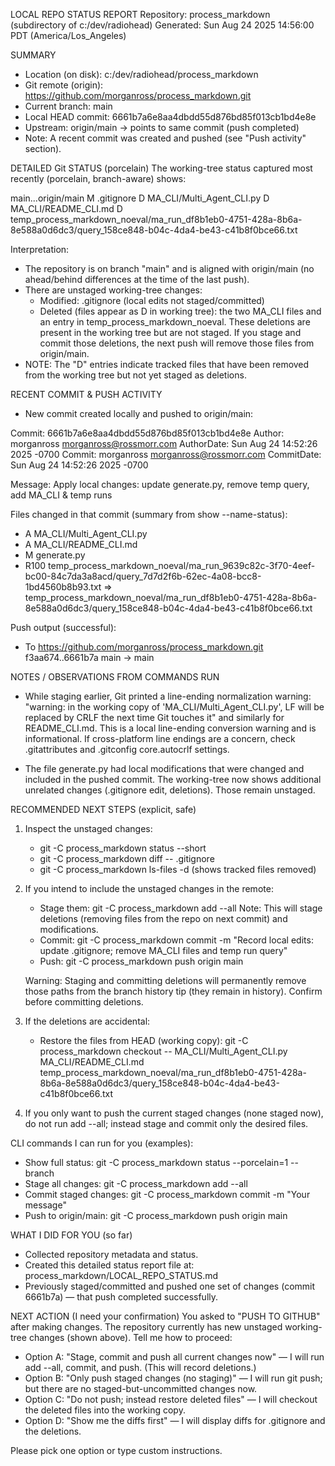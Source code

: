 LOCAL REPO STATUS REPORT
Repository: process_markdown (subdirectory of c:/dev/radiohead)
Generated: Sun Aug 24 2025 14:56:00 PDT (America/Los_Angeles)

SUMMARY
- Location (on disk): c:/dev/radiohead/process_markdown
- Git remote (origin): https://github.com/morganross/process_markdown.git
- Current branch: main
- Local HEAD commit: 6661b7a6e8aa4dbdd55d876bd85f013cb1bd4e8e
- Upstream: origin/main -> points to same commit (push completed)
- Note: A recent commit was created and pushed (see "Push activity" section).

DETAILED Git STATUS (porcelain)
The working-tree status captured most recently (porcelain, branch-aware) shows:

main...origin/main
M .gitignore
 D MA_CLI/Multi_Agent_CLI.py
 D MA_CLI/README_CLI.md
 D temp_process_markdown_noeval/ma_run_df8b1eb0-4751-428a-8b6a-8e588a0d6dc3/query_158ce848-b04c-4da4-be43-c41b8f0bce66.txt

Interpretation:
- The repository is on branch "main" and is aligned with origin/main (no ahead/behind differences at the time of the last push).
- There are unstaged working-tree changes:
  - Modified: .gitignore (local edits not staged/committed)
  - Deleted (files appear as D in working tree): the two MA_CLI files and an entry in temp_process_markdown_noeval. These deletions are present in the working tree but are not staged. If you stage and commit those deletions, the next push will remove those files from origin/main.
- NOTE: The "D" entries indicate tracked files that have been removed from the working tree but not yet staged as deletions.

RECENT COMMIT & PUSH ACTIVITY
- New commit created locally and pushed to origin/main:

Commit: 6661b7a6e8aa4dbdd55d876bd85f013cb1bd4e8e
Author:     morganross <morganross@rossmorr.com>
AuthorDate: Sun Aug 24 14:52:26 2025 -0700
Commit:     morganross <morganross@rossmorr.com>
CommitDate: Sun Aug 24 14:52:26 2025 -0700

Message:
    Apply local changes: update generate.py, remove temp query, add MA_CLI & temp runs

Files changed in that commit (summary from show --name-status):
- A    MA_CLI/Multi_Agent_CLI.py
- A    MA_CLI/README_CLI.md
- M    generate.py
- R100 temp_process_markdown_noeval/ma_run_9639c82c-3f70-4eef-bc00-84c7da3a8acd/query_7d7d2f6b-62ec-4a08-bcc8-1bd4560b8b93.txt => temp_process_markdown_noeval/ma_run_df8b1eb0-4751-428a-8b6a-8e588a0d6dc3/query_158ce848-b04c-4da4-be43-c41b8f0bce66.txt

Push output (successful):
- To https://github.com/morganross/process_markdown.git
  f3aa674..6661b7a  main -> main

NOTES / OBSERVATIONS FROM COMMANDS RUN
- While staging earlier, Git printed a line-ending normalization warning:
  "warning: in the working copy of 'MA_CLI/Multi_Agent_CLI.py', LF will be replaced by CRLF the next time Git touches it"
  and similarly for README_CLI.md.
  This is a local line-ending conversion warning and is informational. If cross-platform line endings are a concern, check .gitattributes and .gitconfig core.autocrlf settings.

- The file generate.py had local modifications that were changed and included in the pushed commit. The working-tree now shows additional unrelated changes (.gitignore edit, deletions). Those remain unstaged.

RECOMMENDED NEXT STEPS (explicit, safe)
1) Inspect the unstaged changes:
   - git -C process_markdown status --short
   - git -C process_markdown diff -- .gitignore
   - git -C process_markdown ls-files -d  (shows tracked files removed)

2) If you intend to include the unstaged changes in the remote:
   - Stage them: git -C process_markdown add --all
     Note: This will stage deletions (removing files from the repo on next commit) and modifications.
   - Commit: git -C process_markdown commit -m "Record local edits: update .gitignore; remove MA_CLI files and temp run query"
   - Push: git -C process_markdown push origin main

   Warning: Staging and committing deletions will permanently remove those paths from the branch history tip (they remain in history). Confirm before committing deletions.

3) If the deletions are accidental:
   - Restore the files from HEAD (working copy):
     git -C process_markdown checkout -- MA_CLI/Multi_Agent_CLI.py MA_CLI/README_CLI.md temp_process_markdown_noeval/ma_run_df8b1eb0-4751-428a-8b6a-8e588a0d6dc3/query_158ce848-b04c-4da4-be43-c41b8f0bce66.txt

4) If you only want to push the current staged changes (none staged now), do not run add --all; instead stage and commit only the desired files.

CLI commands I can run for you (examples):
- Show full status: git -C process_markdown status --porcelain=1 --branch
- Stage all changes: git -C process_markdown add --all
- Commit staged changes: git -C process_markdown commit -m "Your message"
- Push to origin/main: git -C process_markdown push origin main

WHAT I DID FOR YOU (so far)
- Collected repository metadata and status.
- Created this detailed status report file at: process_markdown/LOCAL_REPO_STATUS.md
- Previously staged/committed and pushed one set of changes (commit 6661b7a) — that push completed successfully.

NEXT ACTION (I need your confirmation)
You asked to "PUSH TO GITHUB" after making changes. The repository currently has new unstaged working-tree changes (shown above). Tell me how to proceed:
- Option A: "Stage, commit and push all current changes now" — I will run add --all, commit, and push. (This will record deletions.)
- Option B: "Only push staged changes (no staging)" — I will run git push; but there are no staged-but-uncommitted changes now.
- Option C: "Do not push; instead restore deleted files" — I will checkout the deleted files into the working copy.
- Option D: "Show me the diffs first" — I will display diffs for .gitignore and the deletions.

Please pick one option or type custom instructions.
